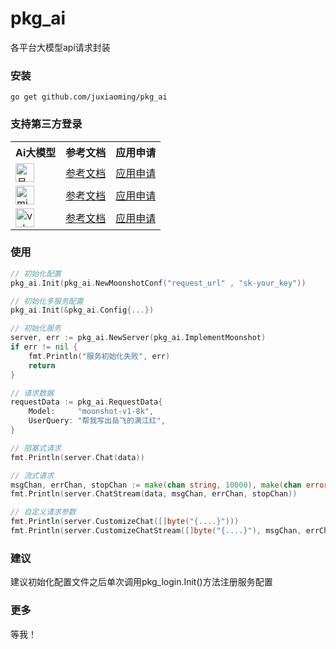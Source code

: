 # pkg_ai
各平台大模型api请求封装
### 安装
```
go get github.com/juxiaoming/pkg_ai
```

### 支持第三方登录
<table>
    <tr><th>Ai大模型</th><th>参考文档</th><th>应用申请</th></tr>
    <tr>
        <td><img src="https://platform.moonshot.cn/logo.png" height="30" title="月之暗面"></td>
        <td><a target="_blank" href="https://platform.moonshot.cn/docs/api/chat#%E5%AD%97%E6%AE%B5%E8%AF%B4%E6%98%8E">参考文档</a></td>
        <td><a target="_blank" href="https://platform.moonshot.cn/console/api-keys">应用申请</a></td>
    </tr>
    <tr>
        <td><img src="https://filecdn.minimax.chat/public/Group.png?x-oss-process=image/format,webp" height="30" title="minimax"></td>
        <td><a target="_blank" href="https://platform.minimaxi.com/document/ChatCompletion%20v2?key=66701d281d57f38758d581d0">参考文档</a></td>
        <td><a target="_blank" href="https://platform.minimaxi.com/user-center/basic-information/interface-key">应用申请</a></td>
    </tr>
    <tr>
        <td><img src="https://portal.volccdn.com/obj/volcfe/logo/appbar_logo_dark.2.svg" height="30" title="volc"></td>
        <td><a target="_blank" href="https://www.volcengine.com/docs/82379/1298454">参考文档</a></td>
        <td><a target="_blank" href="https://console.volcengine.com/ark/region:ark+cn-beijing/apiKey">应用申请</a></td>
    </tr>
</table>

### 使用
```go
// 初始化配置
pkg_ai.Init(pkg_ai.NewMoonshotConf("request_url" , "sk-your_key"))

// 初始化多服务配置
pkg_ai.Init(&pkg_ai.Config{...})

// 初始化服务
server, err := pkg_ai.NewServer(pkg_ai.ImplementMoonshot)
if err != nil {
    fmt.Println("服务初始化失败", err)
    return
}

// 请求数据
requestData := pkg_ai.RequestData{
    Model:     "moonshot-v1-8k",
    UserQuery: "帮我写出岳飞的满江红",
}

// 阻塞式请求
fmt.Println(server.Chat(data))

// 流式请求
msgChan, errChan, stopChan := make(chan string, 10000), make(chan error), make(chan struct{})
fmt.Println(server.ChatStream(data, msgChan, errChan, stopChan))

// 自定义请求参数
fmt.Println(server.CustomizeChat([]byte("{....}")))
fmt.Println(server.CustomizeChatStream([]byte("{....}"), msgChan, errChan, stopChan))
```
### 建议
建议初始化配置文件之后单次调用pkg_login.Init()方法注册服务配置
### 更多
等我！